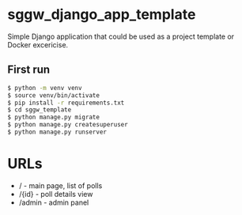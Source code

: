 # sggw_django_app_template

Simple Django application that could be used as a project template or Docker excericise. 

## First run

```bash
$ python -m venv venv 
$ source venv/bin/activate
$ pip install -r requirements.txt
$ cd sggw_template
$ python manage.py migrate
$ python manage.py createsuperuser
$ python manage.py runserver
```

# URLs

- / - main page, list of polls
- /{id} - poll details view
- /admin - admin panel
